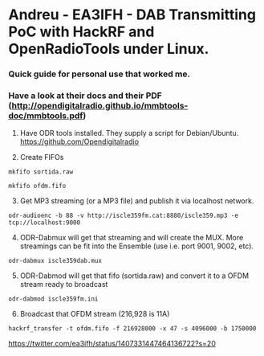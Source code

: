# Andreu - EA3IFH - DAB Transmitting PoC with HackRF and OpenRadioTools under Linux.

### Quick guide for personal use that worked me. 
### Have a look at their docs and their PDF (http://opendigitalradio.github.io/mmbtools-doc/mmbtools.pdf)


1) Have ODR tools installed. They supply a script for Debian/Ubuntu. https://github.com/Opendigitalradio

2) Create FIFOs

`mkfifo sortida.raw`

`mkfifo ofdm.fifo`

3) Get MP3 streaming (or a MP3 file) and publish it via localhost network.

`odr-audioenc -b 88 -v http://iscle359fm.cat:8880/iscle359.mp3 -e tcp://localhost:9000`

4) ODR-Dabmux will get that streaming and will create the MUX. More streamings can be fit into the Ensemble (use i.e. port 9001, 9002, etc).

`odr-dabmux iscle359dab.mux`

5) ODR-Dabmod will get that fifo (sortida.raw) and convert it to a OFDM stream ready to broadcast

`odr-dabmod iscle359fm.ini`

6) Broadcast that OFDM stream (216,928 is 11A)

`hackrf_transfer -t ofdm.fifo -f 216928000 -x 47 -s 4096000 -b 1750000`

https://twitter.com/ea3ifh/status/1407331447464136722?s=20
